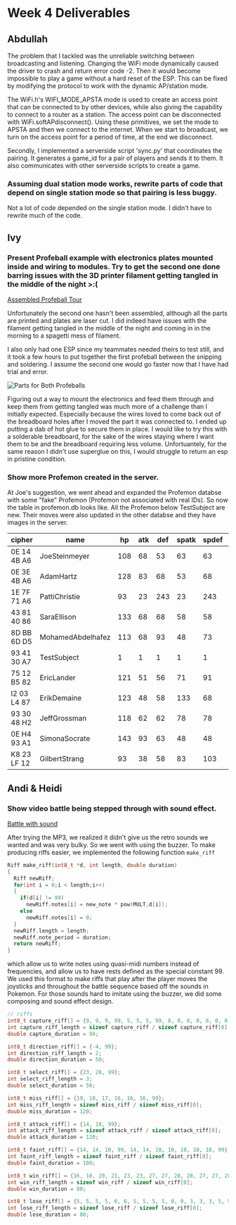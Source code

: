 # Week 4 Deliverables

## Abdullah

The problem that I tackled was the unreliable switching between broadcasting and listening. Changing the WiFi mode dynamically caused the driver to crash and return error code -2. Then it would become impossible to play a game without a hard reset of the ESP. This can be fixed by modifying the protocol to work with the dynamic AP/station mode.

The WiFi.h's WIFI_MODE_APSTA mode is used to create an access point that can be connected to by other devices, while also giving the capability to connect to a router as a station. The access point can be disconnected with WiFi.softAPdisconnect(). Using these primitives, we set the mode to APSTA and then we connect to the internet. When we start to broadcast, we turn on the access point for a period of time, at the end we disconnect. 

Secondly, I implemented a serverside script 'sync.py' that coordinates the pairing. It generates a game_id for a pair of players and sends it to them. It also communicates with other serverside scripts to create a game.

### Assuming dual station mode works, rewrite parts of code that depend on single station mode so that pairing is less buggy.

Not a lot of code depended on the single station mode. I didn't have to rewrite much of the code.

## Ivy
### Present Profeball example with electronics plates mounted inside and wiring to modules. Try to get the second one done barring issues with the 3D printer filament getting tangled in the middle of the night >:( 
[Assembled Profeball Tour](https://www.youtube.com/watch?v=zVC25HnnGds)

Unfortunately the second one hasn't been assembled, although all the parts are printed and plates are laser cut. I did indeed have issues with the filament getting tangled in the middle of the night and coming in in the morning to a spagetti mess of filament.

I also only had one ESP since my teammates needed theirs to test still, and it took a few hours to put together the first profeball between the snipping and soldering. I assume the second one would go faster now that I have had trial and error. 

![Parts for Both Profeballs](https://i.imgur.com/draj7un.jpg)

Figuring out a way to mount the electronics and feed them through and keep them from getting tangled was much more of a challenge than I initially expected. Especially because the wires loved to come back out of the breadboard holes after I moved the part it was connected to. I ended up putting a dab of hot glue to secure them in place. I would like to try this with a solderable breadboard, for the sake of the wires staying where I want them to be and the breadboard requiring less volume. Unfortuantely, for the same reason I didn't use superglue on this, I would struggle to return an esp in pristine condition.
    
### Show more Profemon created in the server.
At Joe's suggestion, we went ahead and expanded the Profemon databse with some "fake" Profemon (Profemon not associated with real IDs). So now the table in profemon.db looks like. All the Profemon below TestSubject are new. Their moves were also updated in the other databse and they have images in the server.

| cipher      | name              | hp  | atk | def | spatk | spdef | spd | move1        | move2        | move3         | move4       |
|-------------|-------------------|-----|-----|-----|-------|-------|-----|--------------|--------------|---------------|-------------|
| 0E 14 4B A6 | JoeSteinmeyer     | 108 | 68  | 53  | 63    | 63    | 103 | Double Team  | Volt Switch  | Signal Beam   | Confuse     |
| 0E 3E 4B A6 | AdamHartz         | 128 | 83  | 68  | 53    | 68    | 98  | Fury Swipes  | Astonish     | Recurse       | Bind        |
| 1E 7F 71 A6 | PattiChristie     | 93  | 23  | 243 | 23    | 243   | 18  | Hyper Voice  | Sludge Bomb  | Absolute Zero | Confuse     |
| 43 81 40 86 | SaraEllison       | 133 | 68  | 68  | 58    | 58    | 73  | Future Sight | Confuse      | Optimize      | Clear Fog   |
| 8D BB 6D D5 | MohamedAbdelhafez | 113 | 68  | 93  | 48    | 73    | 43  | Gravity      | Flash Cannon | Magnet Beam   | Confuse     |
| 93 41 30 A7 | TestSubject       | 1   | 1   | 1   | 1     | 1     | 1   | Confuse      | Astonish     | Optimize      | Clear Fog   |
| 75 12 B5 82 | EricLander        | 121 | 51  | 56  | 71    | 91    | 76  | Helix Punch  | Sequence     | Tri-Attack    | Clear Fog   |
| I2 03 L4 87 | ErikDemaine       | 123 | 48  | 58  | 133   | 68    | 38  | Fold         | Unfold       | Atonish       | Optimize    |
| 93 30 48 H2 | JeffGrossman      | 118 | 62  | 62  | 78    | 78    | 58  | Solar Beam   | Brine        | Muddy Water   | Sunny Day   |
| 0E H4 93 A1 | SimonaSocrate     | 143 | 93  | 63  | 48    | 48    | 48  | Torsion      | Stress       | Strain        | Axial Load  |
| K8 23 LF 12 | GilbertStrang     | 93  | 38  | 58  | 83    | 103   | 73  | Mirror Force | Invert       | Reduce        | Diagonalize |
## Andi & Heidi
### Show video battle being stepped through with sound effect.

[Battle with sound](https://www.youtube.com/watch?v=iJIVGkFIWJU)

After trying the MP3, we realized it didn't give us the retro sounds we wanted and was very bulky. So we went with using the buzzer. To make producing riffs easier, we implemented the following function `make_riff`

```cpp
Riff make_riff(int8_t *d, int length, double duration)
{
  Riff newRiff;
  for(int i = 0;i < length;i++)
  {
    if(d[i] != 99)
      newRiff.notes[i] = new_note * pow(MULT,d[i]);
    else
      newRiff.notes[i] = 0;
  }
  newRiff.length = length;
  newRiff.note_period = duration;
  return newRiff;
}
```
which allow us to write notes using quasi-midi numbers instead of frequencies, and allow us to have rests defined as the special constant 99. We used this format to make riffs that play after the player moves the joysticks and throughout the battle sequence based off the sounds in Pokemon. For those sounds hard to imitate using the buzzer, we did some composing and sound effect design.

```cpp
// riffs
int8_t capture_riff[] = {9, 9, 9, 99, 5, 5, 5, 99, 0, 0, 0, 0, 0, 0, 0, 99, 10, 99, 10, 99, 10, 99, 7, 7, 7, 99, 10, 99, 9, 9, 9, 9, 9, 9, 9, 99};
int capture_riff_length = sizeof capture_riff / sizeof capture_riff[0];
double capture_duration = 94;

int8_t direction_riff[] = {-4, 99};
int direction_riff_length = 2;
double direction_duration = 50;

int8_t select_riff[] = {23, 28, 99};
int select_riff_length = 3;
double select_duration = 50;

int8_t miss_riff[] = {19, 18, 17, 16, 16, 16, 99};
int miss_riff_length = sizeof miss_riff / sizeof miss_riff[0];
double miss_duration = 120;

int8_t attack_riff[] = {14, 18, 99};
int attack_riff_length = sizeof attack_riff / sizeof attack_riff[0];
double attack_duration = 120;

int8_t faint_riff[] = {14, 14, 10, 99, 14, 14, 10, 10, 10, 10, 10, 99};
int faint_riff_length = sizeof faint_riff / sizeof faint_riff[0];
double faint_duration = 100;

int8_t win_riff[] = {16, 18, 20, 21, 23, 23, 27, 27, 28, 28, 27, 27, 28, 28, 28, 28, 28, 28, 28, 28, 28, 99};
int win_riff_length = sizeof win_riff / sizeof win_riff[0];
double win_duration = 80;

int8_t lose_riff[] = {5, 5, 5, 5, 6, 6, 5, 5, 5, 5, 0, 0, 3, 3, 3, 5, 5, 5, 5, 5, 5, 4, 4, 4, 4, 4, 4, 4, 4, 4, 4, 99};
int lose_riff_length = sizeof lose_riff / sizeof lose_riff[0];
double lose_duration = 80;
```
